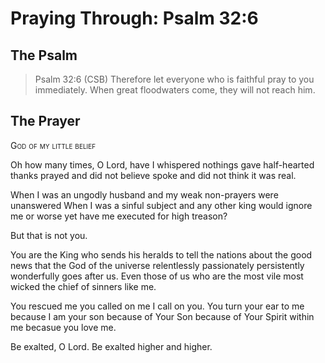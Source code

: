 # Praying Through: Psalm 32:6

## The Psalm

>Psalm 32:6 (CSB) Therefore let everyone who is faithful pray to you immediately. When great floodwaters come, they will not reach him.

## The Prayer

<div style="font-variant: small-caps;">
God of my little belief
</div>


Oh how many times, O Lord,
  have I whispered nothings
  gave half-hearted thanks
  prayed and did not believe
  spoke and did not think it was real.

When I was an ungodly husband
  and my weak non-prayers were unanswered
  When I was a sinful subject
  and any other king would ignore me
  or worse yet
  have me executed
  for high treason?

But that is not you.

You are the King who sends his heralds
  to tell the nations
  about the good news
  that the God of the universe
  relentlessly
  passionately
  persistently
  wonderfully
  goes after us.
  Even those of us
  who are the most vile
  most wicked
  the chief of sinners
  like me.

You rescued me
  you called on me
  I call on you.
  You turn your ear to me
  because I am your son
  because of Your Son
  because of Your Spirit within me
  becasue you love me.

Be exalted, O Lord.
Be exalted higher and higher.

